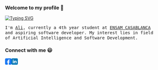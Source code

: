 ### Welcome to my profile 👋

[![Typing SVG](https://readme-typing-svg.herokuapp.com?font=Architects+Daughter&color=D79921&size=100&lines=Hey!+It's+Ali!;I'm+an+Artificial+Intelligence+&+Software+Engineering+Student)](https://git.io/typing-svg)



  <samp>
    I'm <a href="https://www.linkedin.com/in/ali-makouar/">Ali</a>, currently a 4th year student at <a href="http://ensam-casa.ma">ENSAM CASABLANCA </a> and aspiring software developer. My interest lies in field of Artificial Intelligence and Software Development. 
  </samp>
</p>

### Connect with me :smiley:


<a href="https://web.facebook.com/ali.makouar">
  <img align="left" alt="Ali Makouar Facebook" width="21px" src="https://raw.githubusercontent.com/edent/SuperTinyIcons/099dc12b59179d07d534069bc8551718f786d91a/images/svg/facebook.svg" />
</a>
<a href="https://www.linkedin.com/in/ali-makouar/">
  <img align="left" alt="Ali Makouar Linkdin" width="21px" src="https://raw.githubusercontent.com/edent/SuperTinyIcons/099dc12b59179d07d534069bc8551718f786d91a/images/svg/linkedin.svg" />
</a>

<br/><br/>
